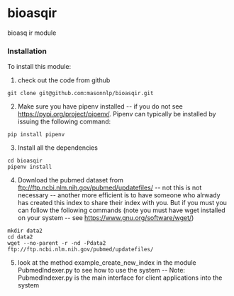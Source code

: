 # bioasqir
bioasq ir module

### Installation
To install this module:

1. check out the code from github

```
git clone git@github.com:masonnlp/bioasqir.git

```

2. Make sure you have pipenv installed -- if you do not see https://pypi.org/project/pipenv/. Pipenv can typically be installed by issuing the following command:

```
pip install pipenv
```

3. Install all the dependencies
```
cd bioasqir
pipenv install
```

4. Download the pubmed dataset from ftp://ftp.ncbi.nlm.nih.gov/pubmed/updatefiles/ -- not this is not necessary -- another more efficient is to have someone who alrwady has created this index to share their index with you. But if you must you can follow the following commands (note you must have wget installed on your system -- see https://www.gnu.org/software/wget/)
```
mkdir data2
cd data2
wget --no-parent -r -nd -Pdata2 ftp://ftp.ncbi.nlm.nih.gov/pubmed/updatefiles/
```
5. look at the method example_create_new_index in the module PubmedIndexer.py to see how to use the system -- Note: PubmedIndexer.py is the main interface for client applications into the system 
